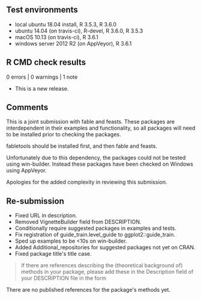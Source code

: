 ## Test environments
* local ubuntu 18.04 install, R 3.5.3, R 3.6.0
* ubuntu 14.04 (on travis-ci), R-devel, R 3.6.0, R 3.5.3
* macOS 10.13 (on travis-ci), R 3.6.1
* windows server 2012 R2 (on AppVeyor), R 3.6.1

## R CMD check results

0 errors | 0 warnings | 1 note

* This is a new release.

## Comments

This is a joint submission with fable and feasts. These packages are
interdependent in their examples and functionality, so all packages will need
to be installed prior to checking the packages.

fabletools should be installed first, and then fable and feasts.

Unfortunately due to this dependency, the packages could not be tested using 
win-builder. Instead these packages have been checked on Windows using AppVeyor.

Apologies for the added complexity in reviewing this submission.

## Re-submission

* Fixed URL in description.
* Removed VignetteBuilder field from DESCRIPTION.
* Conditionally require suggested packages in examples and tests.
* Fix registration of guide_train.level_guide to ggplot2::guide_train.
* Sped up examples to be <10s on win-builder.
* Added Additional_repositories for suggested packages not yet on CRAN.
* Fixed package title's title case.

> If there are references describing the (theoretical background of)
methods in your package, please add these in the Description field of
your DESCRIPTION file in the form

There are no published references for the package's methods yet.